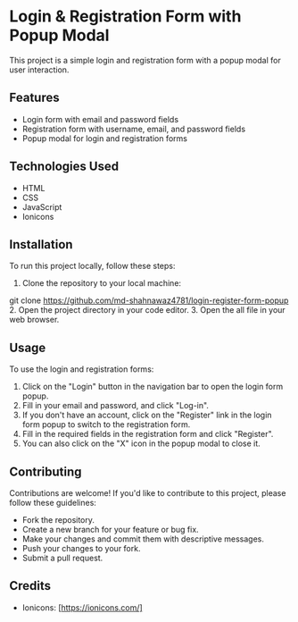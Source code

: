 # Login & Registration Form with Popup Modal

This project is a simple login and registration form with a popup modal for user interaction.

## Features

- Login form with email and password fields
- Registration form with username, email, and password fields
- Popup modal for login and registration forms

## Technologies Used

- HTML
- CSS
- JavaScript
- Ionicons

## Installation

To run this project locally, follow these steps:

1. Clone the repository to your local machine:
   
git clone https://github.com/md-shahnawaz4781/login-register-form-popup
2. Open the project directory in your code editor.
3. Open the all file in your web browser.

## Usage

To use the login and registration forms:

1. Click on the "Login" button in the navigation bar to open the login form popup.
2. Fill in your email and password, and click "Log-in".
3. If you don't have an account, click on the "Register" link in the login form popup to switch to the registration form.
4. Fill in the required fields in the registration form and click "Register".
5. You can also click on the "X" icon in the popup modal to close it.

## Contributing

Contributions are welcome! If you'd like to contribute to this project, please follow these guidelines:

- Fork the repository.
- Create a new branch for your feature or bug fix.
- Make your changes and commit them with descriptive messages.
- Push your changes to your fork.
- Submit a pull request.

## Credits

- Ionicons: [https://ionicons.com/]

